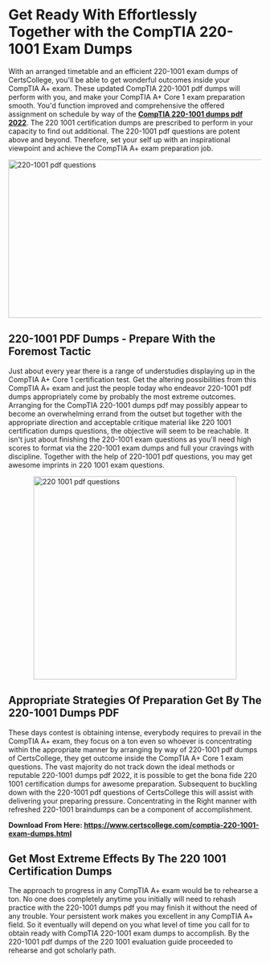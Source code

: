 <h1><strong>Get Ready With Effortlessly Together with the CompTIA 220-1001 Exam Dumps&nbsp;</strong></h1>
<p><span style="font-weight: 400;">With an arranged timetable and an efficient  220-1001 exam dumps of CertsCollege, you'll be able to get wonderful outcomes inside your CompTIA A+ exam. These updated CompTIA 220-1001 pdf dumps will perform with you, and make your CompTIA A+ Core 1 exam preparation smooth. You'd function improved and comprehensive the offered assignment on schedule by way of the <strong><a href="https://www.certscollege.com/comptia-220-1001-exam-dumps.html">CompTIA 220-1001 dumps pdf 2022</a></strong>. The 220 1001 certification dumps are prescribed to perform in your capacity to find out additional. The  220-1001 pdf questions are potent above and beyond. Therefore, set your self up with an inspirational viewpoint and achieve the CompTIA A+ exam preparation job.&nbsp;</span></p>
<p><span style="font-weight: 400;"><img style="display: block; margin-left: auto; margin-right: auto;" src="https://i.ibb.co/CPDK3ps/Yellow-and-Blue-Initiative-Blog-Banner.png" alt="220-1001 pdf questions" width="559" height="315" /></span></p>
<h2><strong>220-1001 PDF Dumps - Prepare With the Foremost Tactic</strong></h2>
<p><span style="font-weight: 400;">Just about every year there is a range of understudies displaying up in the CompTIA A+ Core 1 certification test. Get the altering possibilities from this CompTIA A+ exam and just the people today who endeavor 220-1001 pdf dumps appropriately come by probably the most extreme outcomes. Arranging for the CompTIA 220-1001 dumps pdf may possibly appear to become an overwhelming errand from the outset but together with the appropriate direction and acceptable critique material like 220 1001 certification dumps questions, the objective will seem to be reachable. It isn't just about finishing the 220-1001 exam questions as you'll need high scores to format via the 220-1001 exam dumps and full your cravings with discipline. Together with the help of 220-1001 pdf questions, you may get awesome imprints in 220 1001 exam questions.</span></p>
<p><span style="font-weight: 400;"><a href="https://tinyurl.com/y8m9qp33"><img style="display: block; margin-left: auto; margin-right: auto;" src="https://i.ibb.co/9tMrhdY/Teacher-Appreciation-Invitation.png" alt="220 1001 pdf questions " width="404" height="404" /></a></span></p>
<h2><strong>Appropriate Strategies Of Preparation Get By The 220-1001 Dumps PDF</strong></h2>
<p><span style="font-weight: 400;">These days contest is obtaining intense, everybody requires to prevail in the CompTIA A+ exam, they focus on a ton even so whoever is concentrating within the appropriate manner by arranging by way of 220-1001 pdf dumps of CertsCollege, they get outcome inside the CompTIA A+ Core 1 exam questions. The vast majority do not track down the ideal methods or reputable 220-1001 dumps pdf 2022, it is possible to get the bona fide 220 1001 certification dumps for awesome preparation. Subsequent to buckling down with the  220-1001 pdf questions of CertsCollege this will assist with delivering your preparing pressure. Concentrating in the Right manner with refreshed 220-1001 braindumps can be a component of accomplishment.</span></p>
<p><span style="font-weight: 400;"><strong>Download From Here: <a href="https://www.certscollege.com/comptia-220-1001-exam-dumps.html">https://www.certscollege.com/comptia-220-1001-exam-dumps.html</a></strong></span></p>
<h2><strong>Get Most Extreme Effects By The 220 1001 Certification Dumps</strong></h2>
<p><span style="font-weight: 400;">The approach to progress in any CompTIA A+ exam would be to rehearse a ton. No one does completely anytime you initially will need to rehash practice with the 220-1001 dumps pdf you may finish it without the need of any trouble. Your persistent work makes you excellent in any CompTIA A+ field. So it eventually will depend on you what level of time you call for to obtain ready with CompTIA 220-1001 exam dumps to accomplish. By the 220-1001 pdf dumps of the 220 1001 evaluation guide proceeded to rehearse and got scholarly path.</span></p>
